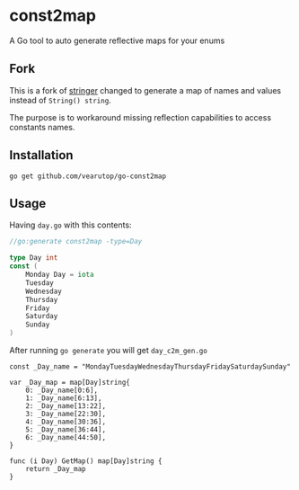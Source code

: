 # const2map
A Go tool to auto generate reflective maps for your enums

## Fork

This is a fork of [stringer](https://github.com/golang/tools/tree/master/cmd/stringer)
changed to generate a map of names and values instead of `String() string`.

The purpose is to workaround missing reflection capabilities to access constants names.

## Installation

```
go get github.com/vearutop/go-const2map
```

## Usage

Having `day.go` with this contents:

```go
//go:generate const2map -type=Day

type Day int
const (
	Monday Day = iota
	Tuesday
	Wednesday
	Thursday
	Friday
	Saturday
	Sunday
)
```

After running `go generate` you will get `day_c2m_gen.go`

```
const _Day_name = "MondayTuesdayWednesdayThursdayFridaySaturdaySunday"

var _Day_map = map[Day]string{
	0: _Day_name[0:6],
	1: _Day_name[6:13],
	2: _Day_name[13:22],
	3: _Day_name[22:30],
	4: _Day_name[30:36],
	5: _Day_name[36:44],
	6: _Day_name[44:50],
}

func (i Day) GetMap() map[Day]string {
	return _Day_map
}
```